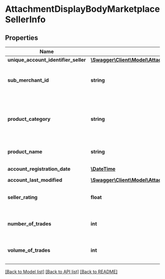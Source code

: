 # AttachmentDisplayBodyMarketplaceSellerInfo

## Properties
Name | Type | Description | Notes
------------ | ------------- | ------------- | -------------
**unique_account_identifier_seller** | [**\Swagger\Client\Model\AttachmentDisplayBodyUniqueAccountIdentifierSeller**](AttachmentDisplayBodyUniqueAccountIdentifierSeller.md) |  | [optional] 
**sub_merchant_id** | **string** | Name or unique number of the selling / delivering merchant, e.g. \&quot;Marketbrick Ltd.\&quot; | [optional] 
**product_category** | **string** | Name of the overall category to which the specific good(s) belong to, according to the selling merchants categorization. E.g. \&quot;Computers\&quot; | [optional] 
**product_name** | **string** | Name of the specific good purchased, e.g. \&quot;Acer 5400\&quot; | [optional] 
**account_registration_date** | [**\DateTime**](\DateTime.md) | ISO 8601 e.g. 2012-11-24T15:00 | [optional] 
**account_last_modified** | [**\Swagger\Client\Model\AttachmentDisplayBodyAccountLastModified**](AttachmentDisplayBodyAccountLastModified.md) |  | [optional] 
**seller_rating** | **float** | Current rating. Partner should provide upfront their rating scale, e.g. 65 | [optional] 
**number_of_trades** | **int** | Number of trades the sub-merchant did since 12 months back, e.g. 23 | [optional] 
**volume_of_trades** | **int** | Volumes of trades the sub-merchant did since 12 months back, e.g. 230.5 | [optional] 

[[Back to Model list]](../../README.md#documentation-for-models) [[Back to API list]](../../README.md#documentation-for-api-endpoints) [[Back to README]](../../README.md)

